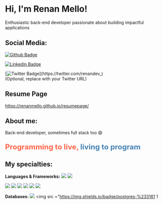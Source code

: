 # Hi, I'm Renan Mello! 

Enthusiastic back-end developer passionate about building impactful applications 

## Social Media:

[![Github Badge](https://img.shields.io/badge/-Github-000?style=flat-square&logo=Github&logoColor=white&link=https://github.com/renanmello)](https://github.com/renanmello)  

[![Linkedin Badge](https://img.shields.io/badge/-LinkedIn-blue?style=flat-square&logo=Linkedin&logoColor=white&link=https://www.linkedin.com/in/renan-mello-20ba5211/)](https://www.linkedin.com/in/renan-mello-20ba5211/)  

[![Twitter Badge](https://img.shields.io/badge/-Twitter-blue?style=flat-square&logo=Twitter&logoColor=white&link=https://twitter.com/renandev_)](https://twitter.com/renandev_)  
  (Optional, replace with your Twitter URL)

## Resume Page

https://renanmello.github.io/resumepage/ 

## About me:

Back-end developer, sometimes full stack too :smile:
<p style="font-size: 24px; font-weight: bold;">
  <span style="color: #ff6347;">Programming to live,</span> 
  <span style="color: #4682b4;">living to program</span>
</p>

## My specialties:

**Languages & Frameworks:**
<img src="https://img.shields.io/badge/java-%23ED8B00.svg?style=for-the-badge&logo=openjdk&logoColor=white"/> 
<img src="https://img.shields.io/badge/Python-FFD43B?style=for-the-badge&logo=python&logoColor=blue"/>  
 
<img src="https://img.shields.io/badge/Kotlin-0095D5?&style=for-the-badge&logo=kotlin&logoColor=white"/>  
 
<img src="https://img.shields.io/badge/HTML5-E34F26?style=for-the-badge&logo=html5&logoColor=white"/> 
<img  
 src="https://img.shields.io/badge/JavaScript-323330?style=for-the-badge&logo=javascript&logoColor=F7DF1E"/> 
<img src ="https://img.shields.io/badge/Spring-6DB33F?style=for-the-badge&logo=spring&logoColor=white"/>  
 
<img src ="https://img.shields.io/badge/Django-007FFC?style=for-the-badge&logo=djangoproject&logoColor=white"/>  
 
<img src ="https://img.shields.io/badge/Flask-0000FF?style=for-the-badge&logo=flask&logoColor=white"/> 

**Databases:**
<img src ="https://img.shields.io/badge/MySQL-005C84?style=for-the-badge&logo=mysql&logoColor=white"/> 
<img src ="https://img.shields.io/badge/postgres-%233161 1   
